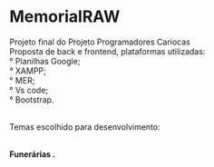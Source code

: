 # MemorialRAW
Projeto final do Projeto Programadores Cariocas
<br>
Proposta de back e frontend, plataformas utilizadas:
<br>
° Planilhas Google; <br>
° XAMPP; <br>
° MER; <br>
° Vs code; <br>
° Bootstrap. <br>
<br>

Temas escolhido para desenvolvimento:
<br><br>

<b> Funerárias <b>. <br>

